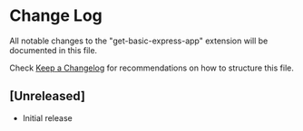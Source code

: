 # Change Log

All notable changes to the "get-basic-express-app" extension will be documented in this file.

Check [Keep a Changelog](http://keepachangelog.com/) for recommendations on how to structure this file.

## [Unreleased]

- Initial release